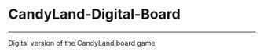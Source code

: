 # CandyLand-Digital-Board
----------------------------------------------
Digital version of the CandyLand board game

